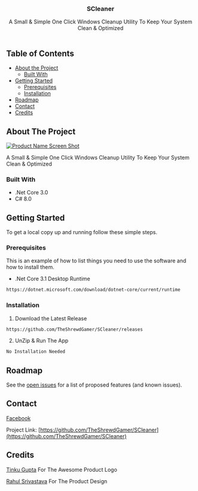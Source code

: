 <!-- PROJECT SHIELDS -->
<!--
[![Contributors][contributors-shield]][contributors-url]
[![Forks][forks-shield]][forks-url]
[![Stargazers][stars-shield]][stars-url]
[![Issues][issues-shield]][issues-url]
[![MIT License][license-shield]][license-url]
[![LinkedIn][linkedin-shield]][linkedin-url]
-->

<!-- PROJECT LOGO -->
<br />
<!--
<p align="center">
  <a href="https://github.com/TheShrewdGamer/SCleaner">
    <img src="https://theshrewdgamer.com/img/scleaner/logo.png" alt="Logo" width="80" height="80">
  </a>
-->
  <h3 align="center">SCleaner</h3>

  <p align="center">
    A Small &amp; Simple One Click Windows Cleanup Utility To Keep Your System Clean &amp; Optimized
    <br />
    <br />
   <!--
    <a href="https://github.com/TheShrewdGamer/SCleaner/releases/download/0.3/SCleanerLite_0.3.zip">Download Latest Build</a>

    <a href="https://github.com/TheShrewdGamer/SCleaner"><strong>Explore the docs »</strong></a>
    <br />
    <br />
    <a href="https://github.com/TheShrewdGamer/SCleaner">View Demo</a>
    ·
    <a href="https://github.com/TheShrewdGamer/SCleaner/issues">Report Bug</a>
    ·
    <a href="https://github.com/TheShrewdGamer/SCleaner/issues">Request Feature</a>
   -->
  </p>
</p>



<!-- TABLE OF CONTENTS -->
## Table of Contents

* [About the Project](#about-the-project)
  * [Built With](#built-with)
* [Getting Started](#getting-started)
  * [Prerequisites](#prerequisites)
  * [Installation](#installation)
* [Roadmap](#roadmap)
* [Contact](#contact)
* [Credits](#credits)


<!-- ABOUT THE PROJECT -->
## About The Project

[![Product Name Screen Shot][product-screenshot]](https://theshrewdgamer.com/img/scleaner/logo.png)

 A Small &amp; Simple One Click Windows Cleanup Utility To Keep Your System Clean &amp; Optimized


### Built With

* []() .Net Core 3.0
* []() C# 8.0


<!-- GETTING STARTED -->
## Getting Started

To get a local copy up and running follow these simple steps.

### Prerequisites

This is an example of how to list things you need to use the software and how to install them.
* .Net Core 3.1 Desktop Runtime
```sh
https://dotnet.microsoft.com/download/dotnet-core/current/runtime
```

### Installation

1. Download the Latest Release
```sh
https://github.com/TheShrewdGamer/SCleaner/releases
```
2. UnZip & Run The App
```sh
No Installation Needed
```


<!-- ROADMAP -->
## Roadmap

See the [open issues](https://github.com/TheShrewdGamer/SCleaner/issues) for a list of proposed features (and known issues).


<!-- CONTACT -->
## Contact

[Facebook](https://Facebook.com/TheShrewdGamer)

Project Link: [https://github.com/TheShrewdGamer/SCleaner](https://github.com/TheShrewdGamer/SCleaner)

<!-- CREDITS -->
## Credits

[Tinku Gupta](https://www.linkedin.com/in/tinku-gupta/) For The Awesome Product Logo

[Rahul Srivastava](https://www.linkedin.com/in/rahul1994) For The Product Design

<!-- MARKDOWN LINKS & IMAGES -->
<!-- https://www.markdownguide.org/basic-syntax/#reference-style-links -->
[contributors-shield]: https://img.shields.io/github/contributors/TheShrewdGamer/repo.svg?style=flat-square
[contributors-url]: https://github.com/TheShrewdGamer/repo/graphs/contributors
[forks-shield]: https://img.shields.io/github/forks/TheShrewdGamer/repo.svg?style=flat-square
[forks-url]: https://github.com/TheShrewdGamer/repo/network/members
[stars-shield]: https://img.shields.io/github/stars/TheShrewdGamer/repo.svg?style=flat-square
[stars-url]: https://github.com/TheShrewdGamer/repo/stargazers
[issues-shield]: https://img.shields.io/github/issues/TheShrewdGamer/repo.svg?style=flat-square
[issues-url]: https://github.com/TheShrewdGamer/repo/issues
[license-shield]: https://img.shields.io/github/license/TheShrewdGamer/repo.svg?style=flat-square
[license-url]: https://github.com/TheShrewdGamer/repo/blob/master/LICENSE.txt
[linkedin-shield]: https://img.shields.io/badge/-LinkedIn-black.svg?style=flat-square&logo=linkedin&colorB=555
[linkedin-url]: https://linkedin.com/in/TheShrewdGamer
[product-screenshot]: images/screenshot.png
